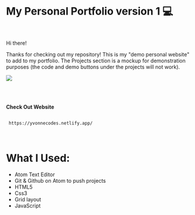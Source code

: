 # My Personal Portfolio version 1 :computer:

<br>

Hi there! 

Thanks for checking out my repository! This is my "demo personal website" to add to my portfolio. The Projects section is a mockup for demonstration purposes (the code and demo buttons under the projects will not work).  


![](portfolioV_1.gif)

<br>
<br>

<b>Check Out Website</b>

```sh
   
 https://yvonnecodes.netlify.app/

   ```

<br>


# What I Used:


* Atom Text Editor
* Git & Github on Atom to push projects
* HTML5
* Css3
* Grid layout
* JavaScript

